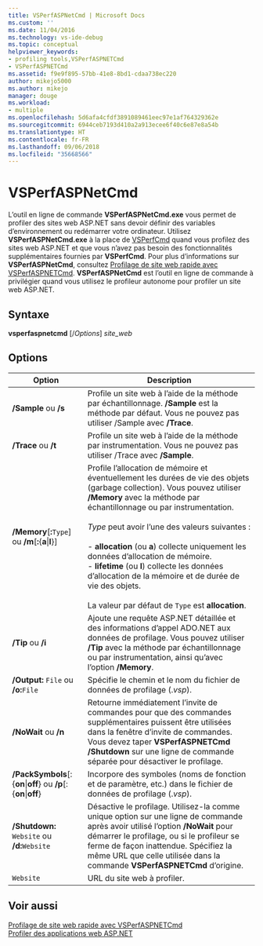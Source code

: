 ```yaml
---
title: VSPerfASPNetCmd | Microsoft Docs
ms.custom: ''
ms.date: 11/04/2016
ms.technology: vs-ide-debug
ms.topic: conceptual
helpviewer_keywords:
- profiling tools,VSPerfASPNETCmd
- VSPerfASPNETCmd
ms.assetid: f9e9f895-57bb-41e8-8bd1-cdaa738ec220
author: mikejo5000
ms.author: mikejo
manager: douge
ms.workload:
- multiple
ms.openlocfilehash: 5d6afa4cfdf3891089461eec97e1af764329362e
ms.sourcegitcommit: 6944ceb7193d410a2a913ecee6f40c6e87e8a54b
ms.translationtype: HT
ms.contentlocale: fr-FR
ms.lasthandoff: 09/06/2018
ms.locfileid: "35668566"
---
```

# <a name="vsperfaspnetcmd"></a>VSPerfASPNetCmd
L’outil en ligne de commande **VSPerfASPNetCmd.exe** vous permet de profiler des sites web ASP.NET sans devoir définir des variables d’environnement ou redémarrer votre ordinateur. Utilisez **VSPerfASPNetCmd.exe** à la place de [VSPerfCmd](../profiling/vsperfcmd.md) quand vous profilez des sites web ASP.NET et que vous n’avez pas besoin des fonctionnalités supplémentaires fournies par **VSPerfCmd**. Pour plus d’informations sur **VSPerfASPNetCmd**, consultez [Profilage de site web rapide avec VSPerfASPNETCmd](../profiling/rapid-web-site-profiling-with-vsperfaspnetcmd.md). **VSPerfASPNetCmd** est l’outil en ligne de commande à privilégier quand vous utilisez le profileur autonome pour profiler un site web ASP.NET.  
  
## <a name="syntax"></a>Syntaxe  
 **vsperfaspnetcmd** [/*Options*] *site_web*  
  
## <a name="options"></a>Options  
  
|Option|Description|  
|------------|-----------------|  
|**/Sample** ou   **/s**|Profile un site web à l’aide de la méthode par échantillonnage. **/Sample** est la méthode par défaut. Vous ne pouvez pas utiliser /Sample avec **/Trace**.|  
|**/Trace** ou   **/t**|Profile un site web à l’aide de la méthode par instrumentation. Vous ne pouvez pas utiliser /Trace avec **/Sample**.|  
|**/Memory**[**:**`Type`] ou   **/m**[**:**{**a**&#124;**l**}]|Profile l’allocation de mémoire et éventuellement les durées de vie des objets (garbage collection). Vous pouvez utiliser **/Memory** avec la méthode par échantillonnage ou par instrumentation.<br /><br /> *Type* peut avoir l’une des valeurs suivantes :<br /><br /> -   **allocation** (ou **a**) collecte uniquement les données d’allocation de mémoire.<br />-   **lifetime** (ou **l**) collecte les données d’allocation de la mémoire et de durée de vie des objets.<br /><br /> La valeur par défaut de `Type` est **allocation**.|  
|**/Tip** ou   **/i**|Ajoute une requête ASP.NET détaillée et des informations d’appel ADO.NET aux données de profilage. Vous pouvez utiliser **/Tip** avec la méthode par échantillonnage ou par instrumentation, ainsi qu’avec l’option **/Memory**.|  
|**/Output:** `File` ou   **/o:**`File`|Spécifie le chemin et le nom du fichier de données de profilage (.*vsp*).|  
|**/NoWait** ou   **/n**|Retourne immédiatement l’invite de commandes pour que des commandes supplémentaires puissent être utilisées dans la fenêtre d’invite de commandes. Vous devez taper **VSPerfASPNETCmd /Shutdown** sur une ligne de commande séparée pour désactiver le profilage.|  
|**/PackSymbols**[:{**on**&#124;**off**} ou   **/p**[:{**on**&#124;**off**}|Incorpore des symboles (noms de fonction et de paramètre, etc.) dans le fichier de données de profilage (.*vsp*).|  
|**/Shutdown:** `Website` ou   **/d:**`Website`|Désactive le profilage. Utilisez-la comme unique option sur une ligne de commande après avoir utilisé l’option **/NoWait** pour démarrer le profilage, ou si le profileur se ferme de façon inattendue. Spécifiez la même URL que celle utilisée dans la commande **VSPerfASPNETCmd** d’origine.|  
|`Website`|URL du site web à profiler.|  
  
## <a name="see-also"></a>Voir aussi  
 [Profilage de site web rapide avec VSPerfASPNETCmd](../profiling/rapid-web-site-profiling-with-vsperfaspnetcmd.md)   
 [Profiler des applications web ASP.NET](../profiling/command-line-profiling-of-aspnet-web-applications.md)
